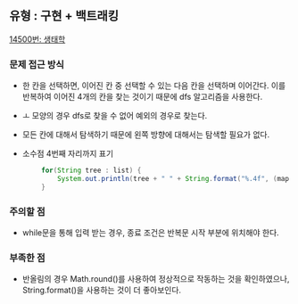 ## 유형 : 구현 + 백트래킹
[14500번: 생태학](https://www.acmicpc.net/problem/14500)

### 문제 접근 방식
  - 한 칸을 선택하면, 이어진 칸 중 선택할 수 있는 다음 칸을 선택하며 이어간다. 이를 반복하여 이어진 4개의 칸을 찾는 것이기 때문에 dfs 알고리즘을 사용한다.
  - ㅗ 모양의 경우 dfs로 찾을 수 없어 예외의 경우로 찾는다.
  - 모든 칸에 대해서 탐색하기 때문에 왼쪽 방향에 대해서는 탐색할 필요가 없다.

  - 소수점 4번째 자리까지 표기
``` Java
        for(String tree : list) {
            System.out.println(tree + " " + String.format("%.4f", (map.get(tree)/total)*100));
        }
```

### 주의할 점
  - while문을 통해 입력 받는 경우, 종료 조건은 반복문 시작 부분에 위치해야 한다.

### 부족한 점
  - 반올림의 경우 Math.round()를 사용하여 정상적으로 작동하는 것을 확인하였으나, String.format()을 사용하는 것이 더 좋아보인다.
